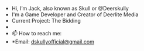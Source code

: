 - Hi, I’m Jack, also known as Skull or @Deerskully
- I'm a Game Developer and Creator of Deerlite Media
- Current Project: The Bidding
- 
- 📫 How to reach me:
-   *Email: dskullyofficial@gmail.com
  

<!---
Deerskully/Deerskully is a ✨ special ✨ repository because its `README.md` (this file) appears on your GitHub profile.
You can click the Preview link to take a look at your changes.
--->
